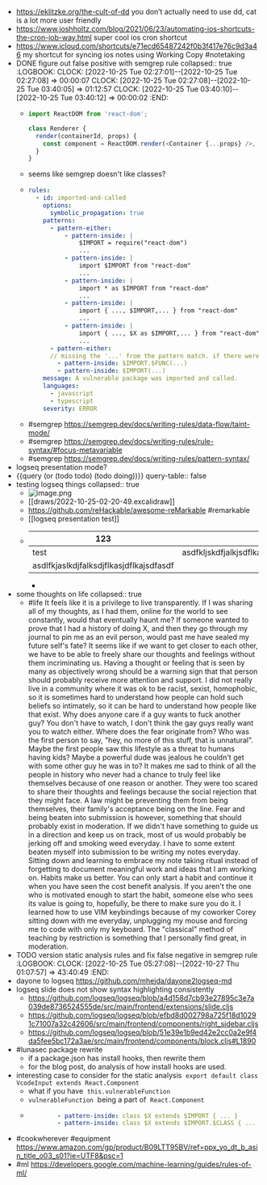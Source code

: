 - https://eklitzke.org/the-cult-of-dd you don’t actually need to use dd, cat is a lot more user friendly
- https://www.joshholtz.com/blog/2021/06/23/automating-ios-shortcuts-the-cron-job-way.html super cool ios cron shortcut
- https://www.icloud.com/shortcuts/e71ecd65487242f0b3f417e76c9d3a46 my shortcut for syncing ios notes using Working Copy #notetaking
- DONE figure out false positive with semgrep rule
  collapsed:: true
  :LOGBOOK:
  CLOCK: [2022-10-25 Tue 02:27:01]--[2022-10-25 Tue 02:27:08] =>  00:00:07
  CLOCK: [2022-10-25 Tue 02:27:08]--[2022-10-25 Tue 03:40:05] =>  01:12:57
  CLOCK: [2022-10-25 Tue 03:40:10]--[2022-10-25 Tue 03:40:12] =>  00:00:02
  :END:
	- ```js
	  import ReactDOM from 'react-dom';
	  
	  class Renderer {
	    render(containerId, props) {
	      const component = ReactDOM.render(<Container {...props} />, container);
	    }
	  }
	  ```
	- seems like semgrep doesn't like classes?
	- ```yaml
	  rules:
	    - id: imported-and-called
	      options:
	        symbolic_propagation: true
	      patterns:
	        - pattern-either:
	            - pattern-inside: |
	                $IMPORT = require("react-dom")
	                ...
	            - pattern-inside: |
	                import $IMPORT from "react-dom"
	                ...
	            - pattern-inside: |
	                import * as $IMPORT from "react-dom"
	                ...
	            - pattern-inside: |
	                import { ..., $IMPORT,... } from "react-dom"
	                ...
	            - pattern-inside: |
	                import { ..., $X as $IMPORT,... } from "react-dom"
	                ...
	        - pattern-either:
	        // missing the '...' from the pattern match. if there were any parameters to the function call, then it would not match. Rookie mistake.
	          - pattern-inside: $IMPORT.$FUNC(...)
	          - pattern-inside: $IMPORT(...)
	      message: A vulnerable package was imported and called.
	      languages:
	        - javascript
	        - typescript
	      severity: ERROR
	  ```
	- #semgrep https://semgrep.dev/docs/writing-rules/data-flow/taint-mode/
	- #semgrep https://semgrep.dev/docs/writing-rules/rule-syntax/#focus-metavariable
	- #semgrep https://semgrep.dev/docs/writing-rules/pattern-syntax/
- logseq presentation mode?
- {{query (or (todo todo) (todo doing))}}
  query-table:: false
- testing logseq things
  collapsed:: true
	- ![image.png](../assets/image_1666691564651_0.png)
	- [[draws/2022-10-25-02-20-49.excalidraw]]
	- https://github.com/reHackable/awesome-reMarkable #remarkable
	- [[logseq presentation test]]
	- | 123 || 123 |
	  |--|--|--|
	  |test|asdfkljskdfjalkjsdflkajsdflkjasdlfkjaslkdfjlsadf|asdf|
	  |asdlfkjaslkdjfalksdjflkasjdflkajsdfasdf||asdfjlkasjdflkjasdfkjaslkdjfalksjdflkasjdfkajsdfklajsdflkjasdlkfjaslkdfjkljlksjf|
		-
- some thoughts on life
  collapsed:: true
	- #life It feels like it is a privilege to live transparently. If I was sharing all of my thoughts, as I had them, online for the world to see constantly, would that eventually haunt me? If someone wanted to prove that I had a history of doing X, and then they go through my journal to pin me as an evil person, would past me have sealed my future self's fate? It seems like if we want to get closer to each other, we have to be able to freely share our thoughts and feelings without them incriminating us. Having a thought or feeling that is seen by many as objectively wrong should be a warning sign that that person should probably receive more attention and support. I did not really live in a community where it was ok to be racist, sexist, homophobic, so it is sometimes hard to understand how people can hold such beliefs so intimately, so it can be hard to understand how people like that exist. Why does anyone care if a guy wants to fuck another guy? You don't have to watch, I don't think the gay guys really want you to watch either. Where does the fear originate from? Who was the first person to say, "hey, no more of this stuff, that is unnatural". Maybe the first people saw this lifestyle as a threat to humans having kids? Maybe a powerful dude was jealous he couldn't get with some other guy he was in to? It makes me sad to think of all the people in history who never had a chance to truly feel like themselves because of one reason or another. They were too scared to share their thoughts and feelings because the social rejection that they might face. A law might be preventing them from being themselves, their family's acceptance being on the line. Fear and being beaten into submission is however, something that should probably exist in moderation. If we didn't have something to guide us in a direction and keep us on track, most of us would probably be jerking off and smoking weed everyday. I have to some extent beaten myself into submission to be writing my notes everyday. Sitting down and learning to embrace my note taking ritual instead of forgetting to document meaningful work and ideas that I am working on. Habits make us better. You can only start a habit and continue it when you have seen the cost benefit analysis. If you aren't the one who is motivated enough to start the habit, someone else who sees its value is going to, hopefully, be there to make sure you do it. I learned how to use VIM keybindings because of my coworker Corey sitting down with me everyday, unplugging my mouse and forcing me to code with only my keyboard. The "classical" method of teaching by restriction is something that I personally find great, in moderation.
- TODO version static analysis rules and fix false negative in semgrep rule
  :LOGBOOK:
  CLOCK: [2022-10-25 Tue 05:27:08]--[2022-10-27 Thu 01:07:57] =>  43:40:49
  :END:
- dayone to logseq https://github.com/mhejda/dayone2logseq-md
- logseq slide does not show syntax highlighting consistently
	- https://github.com/logseq/logseq/blob/a4d158d7cb93e27895c3e7a039de8736524555de/src/main/frontend/extensions/slide.cljs
	- https://github.com/logseq/logseq/blob/efbd8d002798a725f18d10291c71007a32c42606/src/main/frontend/components/right_sidebar.cljs
	- https://github.com/logseq/logseq/blob/51e39e1b9ed42e2cc0a2e9f4da5fee5bc172a3ae/src/main/frontend/components/block.cljs#L1890
- #lunasec package rewrite
	- if a package.json has install hooks, then rewrite them
	- for the blog post, do analysis of how install hooks are used.
- interesting case to consider for the static analysis  `export default class VcodeInput extends React.Component`
	- what if you have  `this.vulnerableFunction`
	- `vulnerableFunction`  being a part of  `React.Component`
	- ```yaml
	          - pattern-inside: class $X extends $IMPORT { ... }
	          - pattern-inside: class $X extends $IMPORT.$CLASS { ... }
	  ```
- #cookwherever #equipment https://www.amazon.com/gp/product/B09LTT95BV/ref=ppx_yo_dt_b_asin_title_o03_s01?ie=UTF8&psc=1
- #ml https://developers.google.com/machine-learning/guides/rules-of-ml/